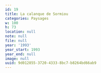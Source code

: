 ```yaml
---
id: 19
title: La calanque de Sormiou
categories: Paysages
w: 100
h: 73
location: null
note: null
file: null
year: '1993'
year_start: 1993
year_end: null
image: null
uuid: 9d012855-3720-4333-8bc7-b8264bd66ab9
---
```


